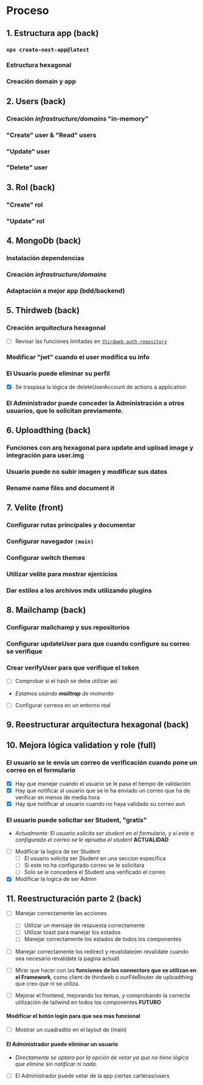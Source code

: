 # Proceso
## 1. Estructura app (back)
### `npx create-next-app@latest`
### Estructura hexagonal
### Creación domain y app
## 2. Users (back)
### Creación _infrastructure/domains_ "in-memory"
### "Create" user & "Read" users
### "Update" user
### "Delete" user
## 3. Rol (back)
### "Create" rol
### "Update" rol
## 4. MongoDb (back)
### Instalación dependencias
### Creación _infrastructure/domains_
### Adaptación a mejor app (bdd/backend)
## 5. Thirdweb (back)
### Creación arquitectura hexagonal
- [ ] Revisar las funciones limitadas en [`thirdweb-auth-repository`](/src/core/infrastructure/services/thirdweb-auth.ts)
### Modificar "jwt" cuando el user modifica su info
### El Usuario puede eliminar su perfil
- [x] Se traspasa la lógica de deleteUserAccount de actions a application
### El Administrador puede conceder la Administración a otros usuarios, que lo solicitan previamente.
## 6. Uploadthing (back)
### Funciones con arq hexagonal para update and upload image y integración para user.img
### Usuario puede no subir imagen y modificar sus datos
### Rename name files and document it
## 7. Velite (front)
### Configurar rutas principales y documentar
### Configurar navegador `(main)`
### Configurar switch themes
### Utilizar velite para mostrar ejercicios
### Dar estilos a los archivos mdx utilizando plugins
## 8. Mailchamp (back)
### Configurar mailchamp y sus repositorios
### Configurar updateUser para que cuando configure su correo se verifique
### Crear verifyUser para que verifique el token
- [ ] Comprobar si el hash se debe utilizar así
- _Estamos usando **mailtrap** de momento_
- [ ] Configurar correos en un entorno real
## 9. Reestructurar arquitectura hexagonal (back)
## 10. Mejora lógica validation y role (full)
### El usuario se le envía un correo de verificación cuando pone un correo en el formulario
- [x] Hay que manejar cuando el usuario se le pasa el tiempo de validación
- [x] Hay que notificar al usuario que se le ha enviado un correo que ha de verificar en menos de media hora
- [x] Hay que notificar al usuario cuando no haya validado su correo aun
### El usuario puede solicitar ser Student, "gratis"
- _Actualmente: El usuario solicita ser student en el formulario, y si este a configurado el correo se le aprueba el student_
**ACTUALIDAD**
- [ ] Modificar la logica de ser Student
    - [ ] El usuario solicita ser Student en una seccion especifica
    - [ ] Si este no ha configurado correo se le solicitara
    - [ ] Solo se le concedera el Student una verificado el correo
- [x] Modificar la logica de ser Admin
## 11. Reestructuración parte 2 (back)
- [ ] Manejar correctamente las acciones
    - [ ] Utilizar un mensaje de respuesta correctamente
    - [ ] Utilizar toast para manejar los estados
    - [ ] Manejar correctamente los estados de todos los componentes
- [ ] Manejar correctamente los redirect y revalidate(en revalidate cuando sea necesario revalidate la pagina actual)

- [ ] Mirar que hacer con las **funciones de los connectors que se utilizan en el Framework**, como client de thirdweb o ourFileRouter de uploadthing que creo que ni se utiliza.

- [ ] Mejorar el frontend, mejorando los temas, y comprobando la correcta utilización de tailwind en todos los componentes
**FUTURO**
#### Modificar el botón login para que sea mas funcional
- [ ] Mostrar un cuadradito en el layout de (main)
#### El Administrador puede eliminar un usuario
- _Directamente se optara por la opción de vetar ya que no tiene lógica que elimine sin notificar ni nada._
- [ ] El Administrador puede vetar de la app ciertas carteras/users
